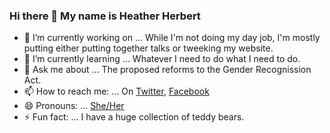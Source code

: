 ### Hi there 👋 My name is Heather Herbert

- 🔭 I’m currently working on ... While I'm not doing my day job, I'm mostly putting either putting together talks or tweeking my website.
- 🌱 I’m currently learning ... Whatever I need to do what I need to do.
- 💬 Ask me about ... The proposed reforms to the Gender Recognission Act.
- 📫 How to reach me: ... On [Twitter](https://twitter.com/HeatherLabour), [Facebook](https://www.facebook.com/HeatherHerbertLabour)
- 😄 Pronouns: ... [She/Her](https://pronoun.is/she)
- ⚡ Fun fact: ... I have a huge collection of teddy bears.
